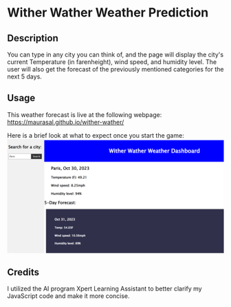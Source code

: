 # Wither Wather Weather Prediction
## Description

You can type in any city you can think of, and the page will display the city's current Temperature (in farenheight), wind speed, and humidity level. The user will also get the forecast of the previously mentioned categories for the next 5 days.

## Usage
This weather forecast is live at the following webpage: https://maurasal.github.io/wither-wather/

Here is a brief look at what to expect once you start the game: ![Screenshot of the online weather forecast](<./Assets/Screenshot 2023-10-30 222944.png>)

## Credits

I utilized the AI program Xpert Learning Assistant to better clarify my JavaScript code and make it more concise.
